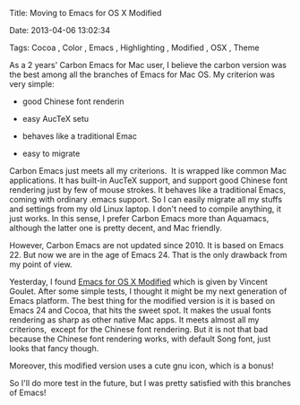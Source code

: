 Title: Moving to Emacs for OS X Modified

Date: 2013-04-06 13:02:34

Tags: Cocoa , Color , Emacs , Highlighting , Modified , OSX , Theme

As a 2 years' Carbon Emacs for Mac user, I believe the carbon version was the best among all the branches of Emacs for Mac OS. My criterion was very simple:

*   good Chinese font renderin

*   easy AucTeX setu

*   behaves like a traditional Emac

*   easy to migrate

Carbon Emacs just meets all my criterions.  It is wrapped like common Mac applications. It has built-in AucTeX support, and support good Chinese font rendering just by few of mouse strokes. It behaves like a traditional Emacs, coming with ordinary .emacs support. So I can easily migrate all my stuffs and settings from my old Linux laptop. I don't need to compile anything, it just works. In this sense, I prefer Carbon Emacs more than Aquamacs, although the latter one is pretty decent, and Mac friendly.

However, Carbon Emacs are not updated since 2010. It is based on Emacs 22. But now we are in the age of Emacs 24. That is the only drawback from my point of view.

Yesterday, I found [Emacs for OS X Modified](http://vgoulet.act.ulaval.ca/en/emacs/mac/) which is given by Vincent Goulet. After some simple tests, I thought it might be my next generation of Emacs platform. The best thing for the modified version is it is based on Emacs 24 and Cocoa, that hits the sweet spot. It makes the usual fonts rendering as sharp as other native Mac apps. It meets almost all my criterions,  except for the Chinese font rendering. But it is not that bad because the Chinese font rendering works, with default Song font, just looks that fancy though.

Moreover, this modified version uses a cute gnu icon, which is a bonus!

So I'll do more test in the future, but I was pretty satisfied with this branches of Emacs!